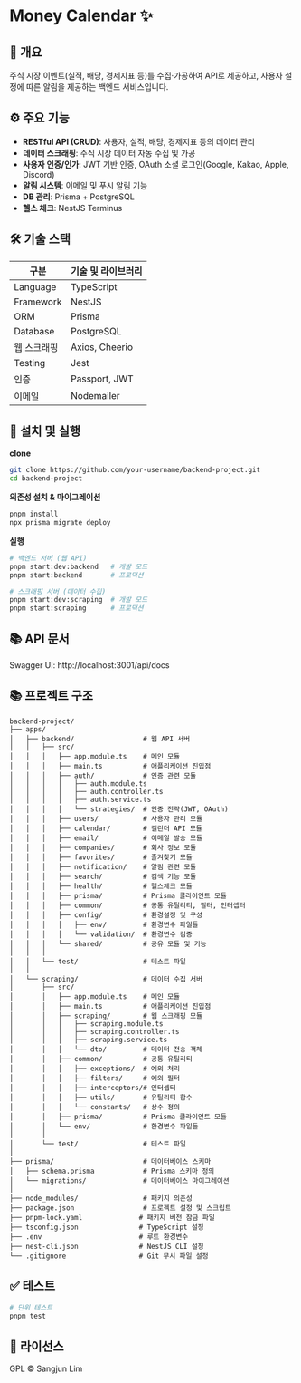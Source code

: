 # Money Calendar ✨

## 📖 개요

주식 시장 이벤트(실적, 배당, 경제지표 등)를 수집·가공하여 API로 제공하고, 사용자 설정에 따른 알림을 제공하는 백엔드 서비스입니다.

## ⚙️ 주요 기능

- **RESTful API (CRUD)**: 사용자, 실적, 배당, 경제지표 등의 데이터 관리
- **데이터 스크래핑**: 주식 시장 데이터 자동 수집 및 가공
- **사용자 인증/인가**: JWT 기반 인증, OAuth 소셜 로그인(Google, Kakao, Apple, Discord)
- **알림 시스템**: 이메일 및 푸시 알림 기능
- **DB 관리**: Prisma + PostgreSQL
- **헬스 체크**: NestJS Terminus

## 🛠️ 기술 스택

| 구분        | 기술 및 라이브러리 |
| ----------- | ------------------ |
| Language    | TypeScript         |
| Framework   | NestJS             |
| ORM         | Prisma             |
| Database    | PostgreSQL         |
| 웹 스크래핑 | Axios, Cheerio     |
| Testing     | Jest               |
| 인증        | Passport, JWT      |
| 이메일      | Nodemailer         |

## 🚀 설치 및 실행

**clone**

```bash
git clone https://github.com/your-username/backend-project.git
cd backend-project
```

**의존성 설치 & 마이그레이션**

```bash
pnpm install
npx prisma migrate deploy
```

**실행**

```bash
# 백엔드 서버 (웹 API)
pnpm start:dev:backend   # 개발 모드
pnpm start:backend       # 프로덕션

# 스크래핑 서버 (데이터 수집)
pnpm start:dev:scraping  # 개발 모드
pnpm start:scraping      # 프로덕션
```

## 📚 API 문서

Swagger UI: http://localhost:3001/api/docs

## 📚 프로젝트 구조

```
backend-project/
├── apps/
│   ├── backend/                 # 웹 API 서버
│   │   ├── src/
│   │   │   ├── app.module.ts    # 메인 모듈
│   │   │   ├── main.ts          # 애플리케이션 진입점
│   │   │   ├── auth/            # 인증 관련 모듈
│   │   │   │   ├── auth.module.ts
│   │   │   │   ├── auth.controller.ts
│   │   │   │   ├── auth.service.ts
│   │   │   │   └── strategies/  # 인증 전략(JWT, OAuth)
│   │   │   ├── users/           # 사용자 관리 모듈
│   │   │   ├── calendar/        # 캘린더 API 모듈
│   │   │   ├── email/           # 이메일 발송 모듈
│   │   │   ├── companies/       # 회사 정보 모듈
│   │   │   ├── favorites/       # 즐겨찾기 모듈
│   │   │   ├── notification/    # 알림 관련 모듈
│   │   │   ├── search/          # 검색 기능 모듈
│   │   │   ├── health/          # 헬스체크 모듈
│   │   │   ├── prisma/          # Prisma 클라이언트 모듈
│   │   │   ├── common/          # 공통 유틸리티, 필터, 인터셉터
│   │   │   ├── config/          # 환경설정 및 구성
│   │   │   │   ├── env/         # 환경변수 파일들
│   │   │   │   └── validation/  # 환경변수 검증
│   │   │   └── shared/          # 공유 모듈 및 기능
│   │   │
│   │   └── test/                # 테스트 파일
│   │
│   └── scraping/                # 데이터 수집 서버
│       ├── src/
│       │   ├── app.module.ts    # 메인 모듈
│       │   ├── main.ts          # 애플리케이션 진입점
│       │   ├── scraping/        # 웹 스크래핑 모듈
│       │   │   ├── scraping.module.ts
│       │   │   ├── scraping.controller.ts
│       │   │   ├── scraping.service.ts
│       │   │   └── dto/         # 데이터 전송 객체
│       │   ├── common/          # 공통 유틸리티
│       │   │   ├── exceptions/  # 예외 처리
│       │   │   ├── filters/     # 예외 필터
│       │   │   ├── interceptors/# 인터셉터
│       │   │   ├── utils/       # 유틸리티 함수
│       │   │   └── constants/   # 상수 정의
│       │   ├── prisma/          # Prisma 클라이언트 모듈
│       │   └── env/             # 환경변수 파일들
│       │
│       └── test/                # 테스트 파일
│
├── prisma/                      # 데이터베이스 스키마
│   ├── schema.prisma            # Prisma 스키마 정의
│   └── migrations/              # 데이터베이스 마이그레이션
│
├── node_modules/                # 패키지 의존성
├── package.json                 # 프로젝트 설정 및 스크립트
├── pnpm-lock.yaml              # 패키지 버전 잠금 파일
├── tsconfig.json               # TypeScript 설정
├── .env                        # 루트 환경변수
├── nest-cli.json               # NestJS CLI 설정
└── .gitignore                  # Git 무시 파일 설정
```

## ✅ 테스트

```bash
# 단위 테스트
pnpm test
```

## 📄 라이선스

GPL © Sangjun Lim
